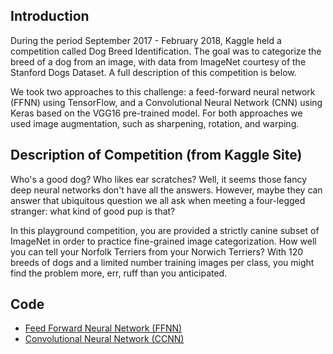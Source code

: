 ## Introduction

During the period September 2017 - February 2018, Kaggle held a competition called Dog Breed Identification. The goal was to categorize the breed of a dog from an image, with data from ImageNet courtesy of the Stanford Dogs Dataset. A full description of this competition is below. 

We took two approaches to this challenge: a feed-forward neural network (FFNN) using TensorFlow, and a Convolutional Neural Network (CNN) using Keras based on the VGG16 pre-trained model. For both approaches we used image augmentation, such as sharpening, rotation, and warping. 

## Description of Competition (from Kaggle Site)

Who's a good dog? Who likes ear scratches? Well, it seems those fancy deep neural networks don't have all the answers. However, maybe they can answer that ubiquitous question we all ask when meeting a four-legged stranger: what kind of good pup is that?

In this playground competition, you are provided a strictly canine subset of ImageNet in order to practice fine-grained image categorization. How well you can tell your Norfolk Terriers from your Norwich Terriers? With 120 breeds of dogs and a limited number training images per class, you might find the problem more, err, ruff than you anticipated.

## Code

* [Feed Forward Neural Network (FFNN)](https://github.com/dmodjeska/dog_breed_identification/blob/master/HW4_AML71_Modjeska_Murphy_FFNN.ipynb)
* [Convolutional Neural Network (CCNN)](https://github.com/dmodjeska/dog_breed_identification/blob/master/HW4_AML71_Modjeska_Murphy_CNN.ipynb)
